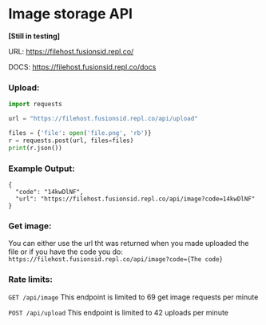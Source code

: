 # Image storage API

**[Still in testing]**

URL: https://filehost.fusionsid.repl.co/

DOCS: https://filehost.fusionsid.repl.co/docs

### Upload:

```py
import requests

url = "https://filehost.fusionsid.repl.co/api/upload"

files = {'file': open('file.png', 'rb')}
r = requests.post(url, files=files)
print(r.json()) 
```

### Example Output:
```
{
  "code": "14kwDlNF",
  "url": "https://filehost.fusionsid.repl.co/api/image?code=14kwDlNF"
}
```

### Get image:

You can either use the url tht was returned when you made uploaded the file or if you have the code you do:
```https://filehost.fusionsid.repl.co/api/image?code={The code}```

###  Rate limits:

`GET /api/image` This endpoint is limited to 69 get image requests per minute

`POST /api/upload` This endpoint is limited to 42 uploads per minute